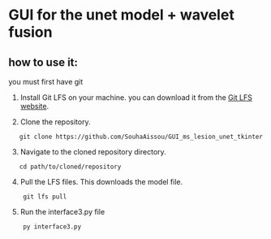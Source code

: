# GUI for the unet model + wavelet fusion 

## how to use it:
you must first have git

1. Install Git LFS on your machine. you can download it from the [Git LFS website](https://git-lfs.com/).

2. Clone the repository.
 ```
    git clone https://github.com/SouhaAissou/GUI_ms_lesion_unet_tkinter
 ```
3. Navigate to the cloned repository directory.
 ```
    cd path/to/cloned/repository
 ```
4. Pull the LFS files. This downloads the model file.
``` 
    git lfs pull
```
5. Run the interface3.py file
```
    py interface3.py
```
